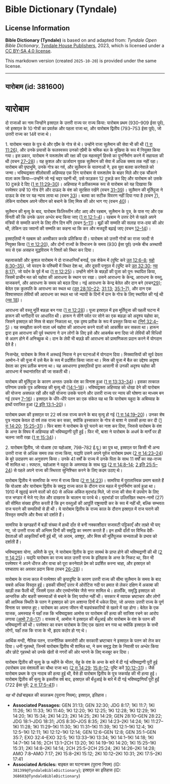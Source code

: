 # Bible Dictionary (Tyndale)

## License Information

**Bible Dictionary (Tyndale)** is based on and adapted from: _Tyndale Open Bible Dictionary_, [Tyndale House Publishers](https://tyndaleopenresources.com/), 2023, which is licensed under a [CC BY-SA 4.0 license](https://creativecommons.org/licenses/by-sa/4.0/legalcode.en).

This markdown version (created `2025-10-20`) is provided under the same license.



--------------------------------

## यारोबाम (id: 381600)

यारोबाम
=======

दो राजाओं का नाम जिन्होंने इस्राएल के उत्तरी राज्य पर राज्य किया: यारोबाम प्रथम (930–909 ईसा पूर्व), जो इस्राएल के 10 गोत्रों का प्रवर्तक और पहला राजा था, और यारोबाम द्वितीय (793–753 ईसा पूर्व), जो उत्तरी राज्य का 14वें राजा थे।

1\. यारोबाम नबात के पुत्र थे और एप्रैम के गोत्र से थे। उन्होंने राजा सुलैमान की सेवा भी की थी ([1 रा 11:26](https://ref.ly/1Kgs11:26)), और उनके प्रयासों के फलस्वरूप उनको एप्रैमी के श्रमिक बल के मुखिया के रूप में नियुक्त किया गया। इस प्रकार, यारोबाम ने यरूशलेम की रक्षा की एक महत्वपूर्ण हिस्से का पुनर्निर्माण करने में सहायता की थी (वचन [27–28](https://ref.ly/1Kgs11:27-1Kgs11:28))। यह कुशल और ऊर्जावान युवक सुलैमान की सेवा में अधिक समय तक नहीं रहा। यारोबाम की पृष्ठभूमि, उनके गोत्र का गर्व, और सुलैमान के यातनाओं ने, इस युवा बलवा करनेवाले को जन्मा। भविष्यद्वक्ता शीलोवासी अहिय्याह एक दिन यारोबाम से यरूशलेम के बाहर मिले और एक चौंकाने वाला काम किया—उन्होंने जो नई चद्दर पहनी थी, उसे फाड़कर 12 टुकड़े कर दिए और यारोबाम को उसके 10 टुकड़े दे दिए ([1 रा 11:29–30](https://ref.ly/1Kgs11:29-1Kgs11:30))। अहिय्याह ने प्रतीकात्मक रूप से यारोबाम को यह दिखाया कि परमेश्वर उन्हें 10 गोत्र देंगे और दाऊद के वंश को सुरक्षित रखेंगे (वचन [31–39](https://ref.ly/1Kgs11:31-1Kgs11:39))। सुलैमान की मूर्तिपूजा ने दाऊद के वंश पर यह न्याय लाया था (वचन [33](https://ref.ly/1Kgs11:33))। बलवा का सटीक विवरण नहीं दिया गया है (वचन [7](https://ref.ly/1Kgs11:7)), लेकिन यारोबाम अपने जीवन को बचाने के लिए मिस्र की ओर भाग गए (वचन [40](https://ref.ly/1Kgs11:40))।

सुलैमान की मृत्यु के बाद, यारोबाम फिलिस्तीन लौट आए और रहबाम, सुलैमान के पुत्र, के पास गए और एक विनती की कि उनके ऊपर अन्धेर बन्द किया जाए ([1 रा 12:1–4](https://ref.ly/1Kgs12:1-1Kgs12:4))। रहबाम ने उत्तर देने से पहले अपने मंत्रियों से सम्मति करने के लिए तीन दिन माँगे (वचन [5–11](https://ref.ly/1Kgs12:5-1Kgs12:11))। बूढ़ों की सम्मति की सलाह राज\-दया की ओर थी, लेकिन उग्र जवानों की सम्मति का कहना था कि कर और मजदूरी बढ़ाई जाए (वचन [12–14](https://ref.ly/1Kgs12:12-1Kgs12:14))।

इस्राएलियों ने रहबाम को अस्वीकार करके प्रतिक्रिया दी। यारोबाम को उत्तरी गोत्रों का राजा जल्दी से नियुक्त किया ([1 रा 12:20](https://ref.ly/1Kgs12:20)), और दोनों राज्यों के विभाजन के समय (930 ईसा पूर्व) उनके बीच अस्थायी रूप से एक असहज युद्धविराम ने रिश्तों को स्थिर कर दिया।

महत्वाकांक्षी और कुशल यारोबाम ने दो राजधानियाँ बनाईं, एक शेकेम में (पुष्टि करे [उत् 12:6–8](https://ref.ly/Gen12:6-Gen12:8); [यहो 8:30–35](https://ref.ly/Josh8:30-Josh8:35)), जो यरदन के पश्चिमी में स्थित देश था, और दूसरी पनूएल में (पुष्टि करे [उत् 32:30](https://ref.ly/Gen32:30); [न्या 8:17](https://ref.ly/Judg8:17)), जो यर्दन के पूर्व में था ([1 रा 12:25](https://ref.ly/1Kgs12:25))। उन्होंने सोने के बछड़ों की पूजा को पुनः स्थापित किया, जिसमें प्राचीन मत को यहोवा की आराधना के स्थान पर रखा। उसने आराधना के केन्द्र, आराधना के वस्तु, याजकवर्ग, और आराधना के समय को बदल दिया। नई आराधना के केन्द्र बेतेल और दान बने (वचन[29](https://ref.ly/1Kgs12:29)); बेतेल एक कुलपति के आराधना का स्थल था ([उत् 28:10–22](https://ref.ly/Gen28:10-Gen28:22); [31:13](https://ref.ly/Gen31:13); [35:1–7](https://ref.ly/Gen35:1-Gen35:7)), और दान एक विश्वासघात लेवियों की आराधना का स्थल था जो न्यायी के दिनों में दान के गोत्र के लिए स्थापित की गई थी ([न्या 18](https://ref.ly/Judg18:1-Judg18:31))।

आराधना की वस्तु मूर्ति बछड़ा बन गया ([1 रा 12:28](https://ref.ly/1Kgs12:28))। पूजा इस्राएल में इस मूर्तिपूजा की पहली घटना में हारून की भागीदारी पर आधारित थी। हारून ने सीनै पर्वत पर सोने का एक बछड़ा को अदृश्य यहोवा का, जिसने इस्राएल को मिस्र से बाहर निकाला था, एक दृश्य प्रतीक के रूप में प्रस्तुत किया था ([निर्ग 32:4–5](https://ref.ly/Exod32:4-Exod32:5))। यह समझौता करने वाला धर्म यहोवा की आराधना करने वालों को आकर्षित कर सकता था। हारून द्वारा इस आराधना की पूर्व स्थापना ने उन लोगों के लिए इसे और आकर्षक बना दिया जो लेवियों की विधियों से अलग होने में अनिच्छुक थे। दान के लेवी भी बछड़े की आराधना को प्रामाणिकता प्रदान करने में योगदान देते है।

निःसन्देह, यारोबाम के मिस्र में अस्थाई निवास ने इन घटनाओं में योगदान दिया। मिस्रवासियों की सूर्य देवता आमोन\-रे की पूजा में उसे बैल के रूप में प्रदर्शित किया जाता था। मिस्र की पूजा में बैल का उद्देश्य अदृश्य देवता का दृश्य प्रतीक बनाना था। यह अवधारणा इस्राएलियों द्वारा आसानी से उनकी अदृश्य यहोवा की आराधना में स्थानांतरित की जा सकती थी।

यारोबाम की मूर्तिपूजा के कारण अन्ततः उसके वंश का विनाश हुआ ([1 रा 13:33–34](https://ref.ly/1Kgs13:33-1Kgs13:34))। इसका तत्काल परिणाम उसके पुत्र अबिय्याह की मृत्यु थी ([14:1–18](https://ref.ly/1Kgs14:1-1Kgs14:18))। भविष्यद्वक्ता अहिय्याह को धोखा देने की यारोबाम की योजना असफल रही और यही योजना उसके घराने और उत्तरी राज्य पर न्याय की घोषणा का माध्यम बन गई (वचन [7–16](https://ref.ly/1Kgs14:7-1Kgs14:16))। इस्राएल के धीरे\-धीरे पतन का एक संकेत यह था कि यारोबाम यहूदा के अबिय्याह के हाथों पराजित हुआ ([2 इति 13:1–20](https://ref.ly/2Chr13:1-2Chr13:20))।

यारोबाम प्रथम की इस्राएल पर 22 वर्ष तक राज्य करने के बाद मृत्यु हो गई ([1 रा 14:19–20](https://ref.ly/1Kgs14:19-1Kgs14:20))। उनका शेष पुत्र नादाब केवल दो वर्ष तक राज्य कर सका, क्योंकि इस्साकार के गोत्र से बाशा ने उसकी हत्या कर दी ([1 रा 14:20](https://ref.ly/1Kgs14:20); [15:25–31](https://ref.ly/1Kgs15:25-1Kgs15:31))। फिर बाशा ने यारोबाम के पूरे घराने का नाश कर दिया, जिससे यारोबाम के वंश के अन्त के विषय में अहिय्याह की भविष्यद्वाणी पूरी हुई। फिर भी, बाशा ने यारोबाम के अधर्म के मार्गों पर ही चलना जारी रखा ([1 रा 15:34](https://ref.ly/1Kgs15:34))।

2\. यारोबाम द्वितीय, जो योआश (या यहोआश, 798–782 ई.पू.) का पुत्र था, इस्राएल पर किसी भी अन्य उत्तरी राजा से अधिक समय तक राज्य किया, यद्यपि उसने अपने पूर्वज यारोबाम प्रथम ([2 रा 14:23–24](https://ref.ly/2Kgs14:23-2Kgs14:24)) के बुरे उदाहरण का अनुसरण किया। उनके 41 वर्षों के राज्य में उनके पिता के साथ 11 वर्षों का सह\-राज्य भी शामिल था। स्पष्टतः, यहोआश ने यहूदा के अमस्याह के साथ युद्ध ([2 रा 14:8–14](https://ref.ly/2Kgs14:8-2Kgs14:14); [2 इति 25:5–24](https://ref.ly/2Chr25:5-2Chr25:24)) से पहले अपने राज्य की स्थिरता सुनिश्चित करने के लिए कदम उठाए थे।

यारोबाम द्वितीय ने सामरिया के नगर में राज्य किया ([2 रा 14:23](https://ref.ly/2Kgs14:23))। सामरिया में पुरातात्त्विक प्रमाण बताते हैं कि योआश और यारोबाम द्वितीय के समृद्ध राज्य काल के दौरान राज महल में पुनर्निर्माण कार्य हुआ था। 1910 में खुदाई करने वालों को 60 से अधिक अंकित मृदभांड मिले, जो राजा की सेवा में उपयोग के लिए राज भण्डार में भेजे गए तेल और दाखरस के चालान या परचे थे। मृदभांडों पर उल्लिखित स्थान\-नामों (27\) की सीमित संख्या इंगित करती है कि इन वस्तुओं की आपूर्ति राष्ट्रव्यापी कर के रूप में नहीं थी, बल्कि सम्भवतः राज घराने की सम्पतियों से ही थी। ये यारोबाम द्वितीय के राज्य काल के दौरान इस्राएल में राज घराने की विस्तृत सम्पत्ति और वैभव को दर्शाते हैं।

सामरिया के खण्डहरों में बड़ी संख्या में हाथी दाँत से बनी नक्काशीदार सजावटी पट्टिकाएँ और तख़्ते भी पाए गए, जो उत्तरी राज्य की अन्तिम दिनों की समृद्धि का स्मरण कराते हैं। इन हाथी दाँतों पर विभिन्न देवी\-देवताओं की आकृतियाँ बनी हुई थीं, जो अराम, अश्शूर, और मिस्र की मूर्तिपूजक सभ्यताओं के प्रभाव को दर्शाती हैं।

भविष्यद्वक्ता योना, अमित्तै के पुत्र, ने यारोबाम द्वितीय के द्वारा सामर्थ के प्राप्त होने की भविष्यद्वाणी की थी ([2 रा 14:25](https://ref.ly/2Kgs14:25))। यद्यपि यारोबाम का राज्य काल उत्तरी राज्य के इतिहास के अन्त के निकट था, फिर भी परमेश्वर ने अपने धीरज और वाचा को पूरा करनेवाले प्रेम को प्रदर्शित करना चाहा, और इस्राएल को पश्चाताप का अवसर प्रदान किया (वचन [26–28](https://ref.ly/2Kgs14:26-2Kgs14:28))।

यारोबाम के राज्य काल में परमेश्वर की कृपादृष्टि के कारण उत्तरी राज्य की सीमा सुलैमान के समय के बाद सबसे अधिक विस्तृत हुई। इसकी सीमाएँ उत्तर में ओरोंटिस नदी पर हमात से लेकर दक्षिण में अकाबा की खाड़ी तक फैली थीं, जिसमें एलत और एस्योनगेबेर जैसे नगर शामिल थे। हालाँकि, समृद्धि इस्राएल को आन्तरिक और बाहरी समस्याओं से बचाने के लिए पर्याप्त नहीं थी। सरकार में व्यापक भ्रष्टाचार और लोगों की आत्मिक स्थिति के पतन ने इस्राएल को उन अशान्त दिनों में धकेल दिया, जो अन्ततः उत्तरी राज्य के पूर्ण विनाश पर समाप्त हुए। यारोबाम का अपना जीवन भी षड्यंत्रकारियों से खतरे में रहा होगा। बेतेल के एक याजक, अमस्याह ने यहाँ तक कि भविष्यद्वक्ता आमोस पर यारोबाम की हत्या की साजिश रचने का आरोप लगाया ([आमो 7:8–17](https://ref.ly/Amos7:8-Amos7:17))। वास्तव में, आमोस ने इस्राएल की बँधुआई और यारोबाम के वंश के पतन की भविष्यद्वाणी की थी। परमेश्वर का वचन यारोबाम के लिए एक खतरा बन गया था क्योंकि इस्राएल के सभी लोगों, यहाँ तक कि राजा के भी, हृदय कठोर हो गए थे।

आर्थिक मन्दी, नैतिक पतन, राजनीतिक कमजोरी और सरकारी भ्रष्टाचार ने इस्राएल के पतन को तेज कर दिया। धनी गृहस्थो, जिनमें यारोबाम द्वितीय भी शामिल था, ने कम समृद्ध देश के निवासी पर अन्धेर किया और छोटे गृहस्थो को उनके खेतों से नगरों की ओर भागने के लिए मजबूर कर दिया।

यारोबाम द्वितीय की मृत्यु के छः महीने के भीतर, येहू के वंश के अन्त के बारे में दी गई भविष्यद्वाणी पूरी हुई (यारोबाम उस वंशावली का चौथा राजा था) ([2 रा 14:29](https://ref.ly/2Kgs14:29); [15:8–12](https://ref.ly/2Kgs15:8-2Kgs15:12); पुष्टि करें [10:12–31](https://ref.ly/2Kgs10:12-2Kgs10:31))। जैसे यारोबाम प्रथम के पुत्र नादाब की हत्या हुई थी, वैसे ही यारोबाम द्वितीय के पुत्र जकर्याह की भी हत्या हुई। यारोबाम द्वितीय की मृत्यु के इकतीस वर्ष बाद, इस्राएल की बँधुआई के बारे में दी गई भविष्यद्वाणियाँ पूरी हुईं (722 ईसा पूर्व; [2 रा 17:5–41](https://ref.ly/2Kgs17:5-2Kgs17:41))।

*यह भी देखें* बाइबल की कालक्रम (पुराना नियम); इस्राएल, इतिहास।

* **Associated Passages:** GEN 31:13; GEN 32:30; JDG 8:17; 1KI 11:7; 1KI 11:26; 1KI 11:33; 1KI 11:40; 1KI 12:20; 1KI 12:25; 1KI 12:28; 1KI 12:29; 1KI 14:20; 1KI 15:34; 2KI 14:23; 2KI 14:25; 2KI 14:29; GEN 28:10–GEN 28:22; JDG 18:1–JDG 18:31; JOS 8:30–JOS 8:35; 2KI 14:23–2KI 14:24; 1KI 11:27–1KI 11:28; 1KI 11:29–1KI 11:30; 1KI 11:31–1KI 11:39; 1KI 12:1–1KI 12:4; 1KI 12:5–1KI 12:11; 1KI 12:12–1KI 12:14; GEN 12:6–GEN 12:8; GEN 35:1–GEN 35:7; EXO 32:4–EXO 32:5; 1KI 13:33–1KI 13:34; 1KI 14:1–1KI 14:18; 1KI 14:7–1KI 14:16; 2CH 13:1–2CH 13:20; 1KI 14:19–1KI 14:20; 1KI 15:25–1KI 15:31; 2KI 14:8–2KI 14:14; 2CH 25:5–2CH 25:24; 2KI 14:26–2KI 14:28; AMO 7:8–AMO 7:17; 2KI 15:8–2KI 15:12; 2KI 10:12–2KI 10:31; 2KI 17:5–2KI 17:41
* **Associated Articles:** बाइबल का घटनाक्रम (पुराना नियम) (ID: `381399@TyndaleBibleDictionary`); इस्राएल का इतिहास  (ID: `368603@TyndaleBibleDictionary`)

